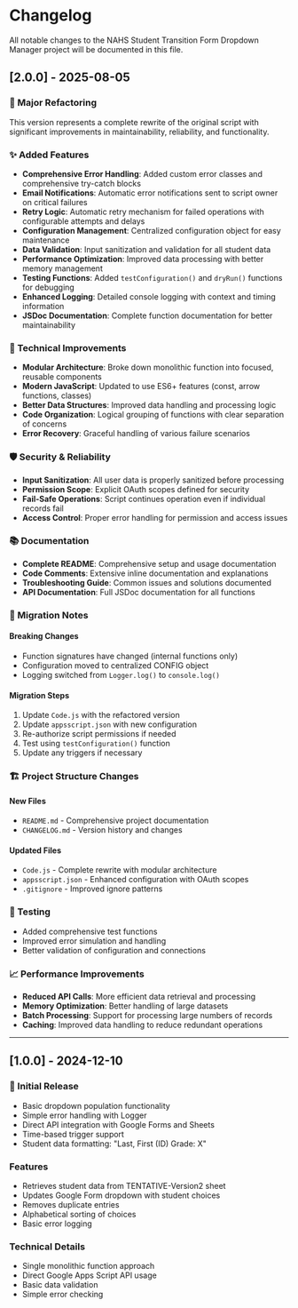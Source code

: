 # Changelog

All notable changes to the NAHS Student Transition Form Dropdown Manager project will be documented in this file.

## [2.0.0] - 2025-08-05

### 🚀 Major Refactoring

This version represents a complete rewrite of the original script with significant improvements in maintainability, reliability, and functionality.

### ✨ Added Features

- **Comprehensive Error Handling**: Added custom error classes and comprehensive try-catch blocks
- **Email Notifications**: Automatic error notifications sent to script owner on critical failures
- **Retry Logic**: Automatic retry mechanism for failed operations with configurable attempts and delays
- **Configuration Management**: Centralized configuration object for easy maintenance
- **Data Validation**: Input sanitization and validation for all student data
- **Performance Optimization**: Improved data processing with better memory management
- **Testing Functions**: Added `testConfiguration()` and `dryRun()` functions for debugging
- **Enhanced Logging**: Detailed console logging with context and timing information
- **JSDoc Documentation**: Complete function documentation for better maintainability

### 🔧 Technical Improvements

- **Modular Architecture**: Broke down monolithic function into focused, reusable components
- **Modern JavaScript**: Updated to use ES6+ features (const, arrow functions, classes)
- **Better Data Structures**: Improved data handling and processing logic
- **Code Organization**: Logical grouping of functions with clear separation of concerns
- **Error Recovery**: Graceful handling of various failure scenarios

### 🛡️ Security & Reliability

- **Input Sanitization**: All user data is properly sanitized before processing
- **Permission Scope**: Explicit OAuth scopes defined for security
- **Fail-Safe Operations**: Script continues operation even if individual records fail
- **Access Control**: Proper error handling for permission and access issues

### 📚 Documentation

- **Complete README**: Comprehensive setup and usage documentation
- **Code Comments**: Extensive inline documentation and explanations
- **Troubleshooting Guide**: Common issues and solutions documented
- **API Documentation**: Full JSDoc documentation for all functions

### 🔄 Migration Notes

#### Breaking Changes
- Function signatures have changed (internal functions only)
- Configuration moved to centralized CONFIG object
- Logging switched from `Logger.log()` to `console.log()`

#### Migration Steps
1. Update `Code.js` with the refactored version
2. Update `appsscript.json` with new configuration
3. Re-authorize script permissions if needed
4. Test using `testConfiguration()` function
5. Update any triggers if necessary

### 🏗️ Project Structure Changes

#### New Files
- `README.md` - Comprehensive project documentation
- `CHANGELOG.md` - Version history and changes

#### Updated Files
- `Code.js` - Complete rewrite with modular architecture
- `appsscript.json` - Enhanced configuration with OAuth scopes
- `.gitignore` - Improved ignore patterns

### 🧪 Testing

- Added comprehensive test functions
- Improved error simulation and handling
- Better validation of configuration and connections

### 📈 Performance Improvements

- **Reduced API Calls**: More efficient data retrieval and processing
- **Memory Optimization**: Better handling of large datasets
- **Batch Processing**: Support for processing large numbers of records
- **Caching**: Improved data handling to reduce redundant operations

---

## [1.0.0] - 2024-12-10

### 🎉 Initial Release

- Basic dropdown population functionality
- Simple error handling with Logger
- Direct API integration with Google Forms and Sheets
- Time-based trigger support
- Student data formatting: "Last, First (ID) Grade: X"

### Features
- Retrieves student data from TENTATIVE-Version2 sheet
- Updates Google Form dropdown with student choices
- Removes duplicate entries
- Alphabetical sorting of choices
- Basic error logging

### Technical Details
- Single monolithic function approach
- Direct Google Apps Script API usage
- Basic data validation
- Simple error checking
